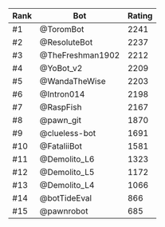 Rank|Bot|Rating
---|---|---
#1|@ToromBot|2241
#2|@ResoluteBot|2237
#3|@TheFreshman1902|2212
#4|@YoBot_v2|2209
#5|@WandaTheWise|2203
#6|@Intron014|2198
#7|@RaspFish|2167
#8|@pawn_git|1870
#9|@clueless-bot|1691
#10|@FataliiBot|1581
#11|@Demolito_L6|1323
#12|@Demolito_L5|1172
#13|@Demolito_L4|1066
#14|@botTideEval|866
#15|@pawnrobot|685
